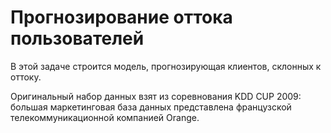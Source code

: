 # Прогнозирование оттока пользователей
В этой задаче строится модель, прогнозирующая клиентов, склонных к оттоку.

Оригинальный набор данных взят из соревнования KDD CUP 2009: большая маркетинговая база данных представлена французской телекоммуникационной компанией Orange.
